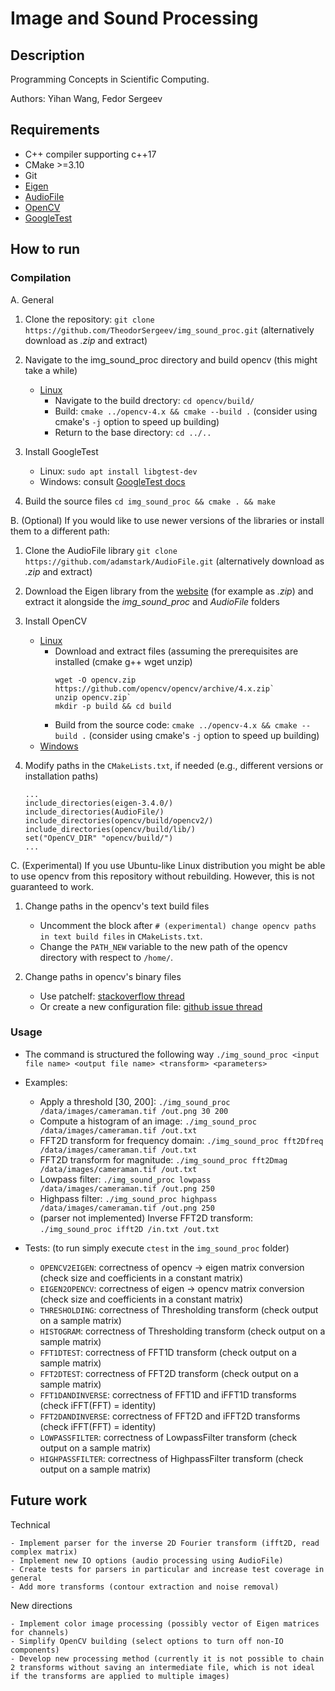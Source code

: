 # Image and Sound Processing

## Description

Programming Concepts in Scientific Computing.

Authors: Yihan Wang, Fedor Sergeev

## Requirements

- C++ compiler supporting c++17
- CMake >=3.10
- Git
- [Eigen](https://eigen.tuxfamily.org/index.php?title=Main_Page)
- [AudioFile](https://github.com/adamstark/AudioFile)
- [OpenCV](https://docs.opencv.org/4.x/d7/d9f/tutorial_linux_install.html)
- [GoogleTest](http://google.github.io/googletest/)


## How to run

### Compilation

A. General

1. Clone the repository: `git clone https://github.com/TheodorSergeev/img_sound_proc.git` (alternatively download as _.zip_ and extract)

2. Navigate to the img_sound_proc directory and build opencv (this might take a while)
    - [Linux](https://docs.opencv.org/4.x/d7/d9f/tutorial_linux_install.html)
        - Navigate to the build drectory: `cd opencv/build/`
        - Build: `cmake ../opencv-4.x && cmake --build .` (consider using cmake's `-j` option to speed up building)
        - Return to the base directory: `cd ../..`

2. Install GoogleTest
    - Linux: `sudo apt install libgtest-dev`
    - Windows: consult [GoogleTest docs](http://google.github.io/googletest/platforms.html)

3. Build the source files `cd img_sound_proc && cmake . && make`

B. (Optional) If you would like to use newer versions of the libraries or install them to a different path:

1. Clone the AudioFile library `git clone https://github.com/adamstark/AudioFile.git` (alternatively download as _.zip_ and extract)

2. Download the Eigen library from the [website](https://eigen.tuxfamily.org/index.php?title=Main_Page) (for example as _.zip_) and extract it alongside the _img_sound_proc_ and _AudioFile_ folders

3. Install OpenCV
    - [Linux](https://docs.opencv.org/4.x/d7/d9f/tutorial_linux_install.html)
        - Download and extract files (assuming the prerequisites are installed (cmake g++ wget unzip)
            ```
            wget -O opencv.zip https://github.com/opencv/opencv/archive/4.x.zip`
            unzip opencv.zip`
            mkdir -p build && cd build
            ```
        - Build from the source code: `cmake ../opencv-4.x && cmake --build .` (consider using cmake's `-j` option to speed up building)
    - [Windows](https://docs.opencv.org/4.x/d3/d52/tutorial_windows_install.html)

4. Modify paths in the `CMakeLists.txt`, if needed (e.g., different versions or installation paths)

    ```
    ...
    include_directories(eigen-3.4.0/)
    include_directories(AudioFile/)
    include_directories(opencv/build/opencv2/)
    include_directories(opencv/build/lib/)
    set("OpenCV_DIR" "opencv/build/")
    ...
    ```

C. (Experimental) If you use Ubuntu-like Linux distribution you might be able to use opencv from this repository without rebuilding. However, this is not guaranteed to work.
    
1. Change paths in the opencv's text build files
    - Uncomment the block after `# (experimental) change opencv paths in text build files` in `CMakeLists.txt`.
    - Change the `PATH_NEW` variable to the new path of the opencv directory with respect to `/home/`.
    
2. Change paths in opencv's binary files
    - Use patchelf: [stackoverflow thread](https://stackoverflow.com/questions/13769141/can-i-change-rpath-in-an-already-compiled-binary)
    - Or create a new configuration file: [github issue thread](https://github.com/cggos/ccv/issues/1)

### Usage

- The command is structured the following way
    `./img_sound_proc <input file name> <output file name> <transform> <parameters>`

- Examples:
    - Apply a threshold [30, 200]: `./img_sound_proc /data/images/cameraman.tif /out.png 30 200`
    - Compute a histogram of an image: `./img_sound_proc /data/images/cameraman.tif /out.txt`
    - FFT2D transform for frequency domain: `./img_sound_proc fft2Dfreq /data/images/cameraman.tif /out.txt`
    - FFT2D transform for magnitude: `./img_sound_proc fft2Dmag /data/images/cameraman.tif /out.txt`
    - Lowpass filter: `./img_sound_proc lowpass /data/images/cameraman.tif /out.png 250`
    - Highpass filter: `./img_sound_proc highpass /data/images/cameraman.tif /out.png 250`
    - (parser not implemented) Inverse FFT2D transform: `./img_sound_proc ifft2D /in.txt /out.txt`

- Tests: (to run simply execute `ctest` in the `img_sound_proc` folder)
    - `OPENCV2EIGEN`: correctness of opencv -> eigen matrix conversion (check size and coefficients in a constant matrix)
    - `EIGEN2OPENCV`: correctness of eigen -> opencv matrix conversion (check size and coefficients in a constant matrix)
    - `THRESHOLDING`: correctness of Thresholding transform (check output on a sample matrix)
    - `HISTOGRAM`: correctness of Thresholding transform (check output on a sample matrix)
    - `FFT1DTEST`: correctness of FFT1D transform (check output on a sample matrix)
    - `FFT2DTEST`: correctness of FFT2D transform (check output on a sample matrix)
    - `FFT1DANDINVERSE`: correctness of FFT1D and  iFFT1D transforms (check iFFT(FFT) = identity)
    - `FFT2DANDINVERSE`: correctness of FFT2D and  iFFT2D transforms (check iFFT(FFT) = identity)
    - `LOWPASSFILTER`: correctness of LowpassFilter transform (check output on a sample matrix)
    - `HIGHPASSFILTER`: correctness of HighpassFilter transform (check output on a sample matrix)

## Future work

Technical

    - Implement parser for the inverse 2D Fourier transform (ifft2D, read complex matrix)
    - Implement new IO options (audio processing using AudioFile)
    - Create tests for parsers in particular and increase test coverage in general
    - Add more transforms (contour extraction and noise removal)

New directions

    - Implement color image processing (possibly vector of Eigen matrices for channels)
    - Simplify OpenCV building (select options to turn off non-IO components)
    - Develop new processing method (currently it is not possible to chain 2 transforms without saving an intermediate file, which is not ideal if the transforms are applied to multiple images)
